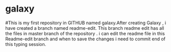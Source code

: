 # galaxy
#This is my first repository in GITHUB named galaxy.After creating Galaxy , i have created a branch named readme-edit. This branch readme edit has all the files in master branch of the repository . i can edit the readme file in this Readme-edit branch and when to save the changes i need to commit end of this typing session.
